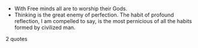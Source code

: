  - With Free minds all are to worship their Gods.
 - Thinking is the great enemy of perfection. The habit of profound reflection, I am compelled to say, is the most pernicious of all the habits formed by civilized man.

2 quotes